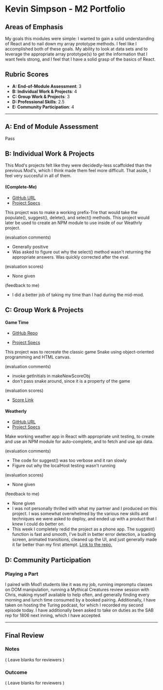# Kevin Simpson - M2 Portfolio

## Areas of Emphasis

My goals this modules were simple: I wanted to gain a solid understanding of React and to nail down my array prototype methods. I feel like I accomplished both of these goals. My ability to look at data sets and to leverage the appropriate array prototype(s) to get the information that I want feels strong, and I feel that I have a solid grasp of the basics of React.

## Rubric Scores

* **A: End-of-Module Assessment**: 3
* **B: Individual Work & Projects**: 4
* **C: Group Work & Projects**: 3
* **D: Professional Skills**: 2.5
* **E: Community Participation**: 4

-----------------------

## A: End of Module Assessment

Pass

## B: Individual Work & Projects

This Mod's projects felt like they were decidedly-less scaffolded than the previous Mod's, which I think made them feel more difficult. That aside, I feel very succesful in all of them.

#### (Complete-Me)

* [GitHub URL](https://github.com/relasine/complete-me)
* [Project Specs](http://frontend.turing.io/projects/complete-me.html)

This project was to make a working prefix-Trie that would take the populate(), suggest(), delete(), and select() methods. This project would later be used to create an NPM module to use inside of our Weathrly project.

(evaluation comments)
* Generally positive
* Was asked to figure out why the select() method wasn't returning the appropriate answers. Was quickly corrected after the eval.

(evaluation scores)
* None given

(feedback to me)
* I did a better job of taking my time than I had during the mid-mod.

## C: Group Work & Projects

#### Game Time

* [GitHub Repo](https://www.github.com/colehart/game-time)

* [Project Specs](http://frontend.turing.io/projects/game-time.html)

This project was to recreate the classic game Snake using object-oriented programming and HTML canvas.

(evaluation comments)
* invoke getInitials in makeNewScoreObj
* don't pass snake around, since it is a property of the game

(evaluation scores)
* [Score Link](https://github.com/turingschool/front-end-submissions-public/blob/master/1806/mod-2/game-time/kevins-cole.md)

#### Weatherly

* [GitHub URL]()
* [Project Specs](http://frontend.turing.io/projects/weathrly.html)

Make working weather app in React with appropriate unit testing, to create and use an NPM module for auto-complete, and to fetch and use api data.

(evaluation comments)
* The code for suggest() was too verbose and it ran slowly
* Figure out why the localHost testing wasn't running

(evaluation scores)
* None given

(feedback to me)
* None given
* I was not personally thrilled with what my partner and I produced on this project. I was somewhat overwhelmed by the various new skills and techniques we were asked to deploy, and ended up with a product that I knew I could do better on.
* This week I completely redid the project as a phone app. The suggest() function is fast and smooth, I've built in better error detection, a loading screen, animated transitions, cleaned up the UI, and just generally made it far better than my first attempt. [Link to the repo.](https://github.com/relasine/nmbus)

## D: Community Participation

### Playing a Part

I paired with Mod1 students like it was my job, running impromptu classes on DOM manipulation, running a Mythical Creatures review session with Chris, making myself available to help often, and generally finding every morning and lunch time consumed by a booked pairing. Additionally, I have taken on hosting the Turing podcast, for which I recorded my second episode today. I have additionally been asked to take on duties as the SAB rep for 1806 next inning, which I have accepted.

------------------

## Final Review

### Notes

( Leave blanks for reviewers )

### Outcome

( Leave blanks for reviewers )
